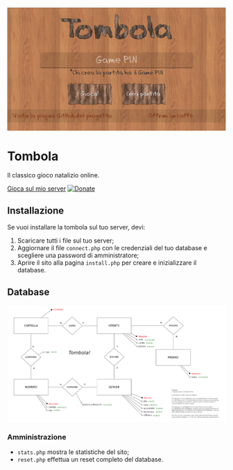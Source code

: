 ![Homepage](screenshots/homepage.png)

# Tombola
Il classico gioco natalizio online.

[Gioca sul mio server](https://vincenzopadula.altervista.org/tombola/)
[![Donate](https://img.shields.io/badge/donate-paypal-blue.svg)](https://www.paypal.com/paypalme/VincenzoPadula)

## Installazione
Se vuoi installare la tombola sul tuo server, devi:
1.  Scaricare tutti i file sul tuo server;
2.  Aggiornare il file ``connect.php`` con le credenziali del tuo database e scegliere una password di amministratore;
3.  Aprire il sito alla pagina ``install.php`` per creare e inizializzare il database.

## Database
![Modello E/R](mysql/modello_er.png)

### Amministrazione
* ``stats.php`` mostra le statistiche del sito;
* ``reset.php`` effettua un reset completo del database.
